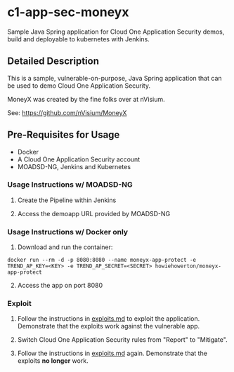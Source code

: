 # c1-app-sec-moneyx
Sample Java Spring application for Cloud One Application Security demos, build and deployable to kubernetes with Jenkins.
  
## Detailed Description
This is a sample, vulnerable-on-purpose, Java Spring application that can be used to demo Cloud One Application Security.

MoneyX was created by the fine folks over at nVisium.

See:  https://github.com/nVisium/MoneyX

## Pre-Requisites for Usage

* Docker
* A Cloud One Application Security account
* MOADSD-NG, Jenkins and Kubernetes

### Usage Instructions w/ MOADSD-NG

1. Create the Pipeline within Jenkins

2. Access the demoapp URL provided by MOADSD-NG

### Usage Instructions w/ Docker only

1. Download and run the container:
```
docker run --rm -d -p 8080:8080 --name moneyx-app-protect -e TREND_AP_KEY=<KEY> -e TREND_AP_SECRET=<SECRET> howiehowerton/moneyx-app-protect
```

2. Access the app on port 8080

### Exploit

1. Follow the instructions in [exploits.md](exploits.md) to exploit the application.  Demonstrate that the exploits work against the vulnerable app.

2. Switch Cloud One Application Security rules from "Report" to "Mitigate".

3. Follow the instructions in [exploits.md](exploits.md) again. Demonstrate that the exploits **no longer** work.
 
 
